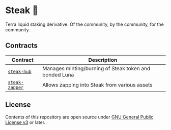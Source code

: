 # Steak 🥩

Terra liquid staking derivative. Of the community, by the community, for the community.

## Contracts

| Contract                                   | Description                                            |
| ------------------------------------------ | ------------------------------------------------------ |
| [`steak-hub`](./contracts/steak-hub)       | Manages minting/burning of Steak token and bonded Luna |
| [`steak-zapper`](./contracts/steak-zapper) | Allows zapping into Steak from various assets          |

## License

Contents of this repository are open source under [GNU General Public License v3](./LICENSE) or later.
